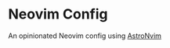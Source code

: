 # Neovim Config

An opinionated Neovim config using [AstroNvim](https://github.com/AstroNvim/AstroNvim)
